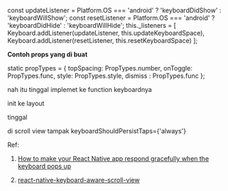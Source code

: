 const updateListener = Platform.OS === 'android' ? 'keyboardDidShow' : 'keyboardWillShow';
  const resetListener = Platform.OS === 'android' ? 'keyboardDidHide' : 'keyboardWillHide';
  this._listeners = [
      Keyboard.addListener(updateListener, this.updateKeyboardSpace),
      Keyboard.addListener(resetListener, this.resetKeyboardSpace)
  ];

**Contoh props yang di buat**

static propTypes = {
    topSpacing: PropTypes.number,
    onToggle: PropTypes.func,
    style: PropTypes.style,
    dismiss : PropTypes.func
};

nah itu tinggal implemet ke function keyboardnya

init ke layout

tinggal <Keyboard/>

di scroll view tampak keyboardShouldPersistTaps={'always'}

Ref:

1. [How to make your React Native app respond gracefully when the keyboard pops up](https://medium.freecodecamp.org/how-to-make-your-react-native-app-respond-gracefully-when-the-keyboard-pops-up-7442c1535580)

2. [react-native-keyboard-aware-scroll-view](https://github.com/APSL/react-native-keyboard-aware-scroll-view)